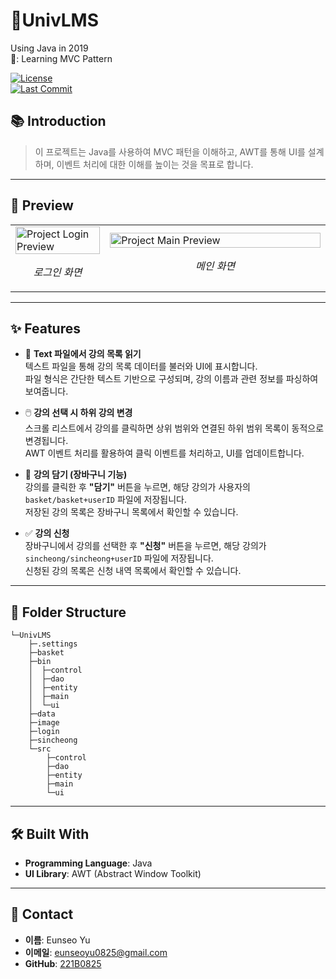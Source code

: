 # 📕UnivLMS
Using Java in 2019   
📌: Learning MVC Pattern  

[![License](https://img.shields.io/github/license/221b0825/UnivLMS)](LICENSE)  
[![Last Commit](https://img.shields.io/github/last-commit/221b0825/UnivLMS)](https://github.com/221b0825/UnivLMS/commits/main)

## 📚 Introduction
> 이 프로젝트는 Java를 사용하여 MVC 패턴을 이해하고, AWT를 통해 UI를 설계하며, 이벤트 처리에 대한 이해를 높이는 것을 목표로 합니다.

---

## 📸 Preview  
<table>
  <tr>
    <td width="30%">
      <img src="https://github.com/user-attachments/assets/75136c3b-e201-41fa-a543-41d13dd4cb9a" alt="Project Login Preview" width="100%">
      <p align="center"><em>로그인 화면</em></p>
    </td>
    <td width="70%">
      <img src="https://github.com/user-attachments/assets/50fd05ca-3911-4948-b76d-24a3814dc396" alt="Project Main Preview" width="100%">
      <p align="center"><em>메인 화면</em></p>
    </td>
  </tr>
</table>


---

## ✨ Features
- 📂 **Text 파일에서 강의 목록 읽기**  
  텍스트 파일을 통해 강의 목록 데이터를 불러와 UI에 표시합니다.  
  파일 형식은 간단한 텍스트 기반으로 구성되며, 강의 이름과 관련 정보를 파싱하여 보여줍니다.  

- 🖱️ **강의 선택 시 하위 강의 변경**  
  스크롤 리스트에서 강의를 클릭하면 상위 범위와 연결된 하위 범위 목록이 동적으로 변경됩니다.  
  AWT 이벤트 처리를 활용하여 클릭 이벤트를 처리하고, UI를 업데이트합니다.  

- 🛒 **강의 담기 (장바구니 기능)**  
  강의를 클릭한 후 **"담기"** 버튼을 누르면, 해당 강의가 사용자의 `basket/basket+userID` 파일에 저장됩니다.  
  저장된 강의 목록은 장바구니 목록에서 확인할 수 있습니다.  

- ✅ **강의 신청**  
  장바구니에서 강의를 선택한 후 **"신청"** 버튼을 누르면, 해당 강의가 `sincheong/sincheong+userID` 파일에 저장됩니다.  
  신청된 강의 목록은 신청 내역 목록에서 확인할 수 있습니다.  

---

## 📂 Folder Structure
```plaintext
└─UnivLMS
    ├─.settings
    ├─basket
    ├─bin
    │  ├─control
    │  ├─dao
    │  ├─entity
    │  ├─main
    │  └─ui
    ├─data
    ├─image
    ├─login
    ├─sincheong
    └─src
        ├─control
        ├─dao
        ├─entity
        ├─main
        └─ui
```
---

## 🛠️ Built With
- **Programming Language**: Java  
- **UI Library**: AWT (Abstract Window Toolkit)  

---

## 📧 Contact
- **이름**: Eunseo Yu  
- **이메일**: eunseoyu0825@gmail.com  
- **GitHub**: [221B0825](https://github.com/221B0825)  

